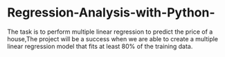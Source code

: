 # Regression-Analysis-with-Python-
The  task is to perform multiple linear regression to predict the price of a house,The project will be a success when we are able to create a multiple linear regression model that fits at least 80% of the training data.
